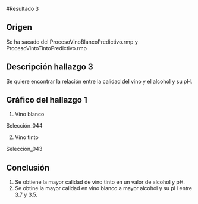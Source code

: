 #Resultado 3

## Origen
Se ha sacado del ProcesoVinoBlancoPredictivo.rmp y ProcesoVintoTintoPredictivo.rmp

## Descripción hallazgo 3
Se quiere encontrar la relación entre la calidad del vino y el alcohol y su pH.


## Gráfico del hallazgo 1

1. Vino blanco

Selección_044

2. Vino tinto

Selección_043


## Conclusión

1. Se obtiene la mayor calidad de vino tinto en un valor de alcohol y pH.
2. Se obtine la mayor calidad en vino blanco a mayor alcohol y su pH entre 3.7 y 3.5.
